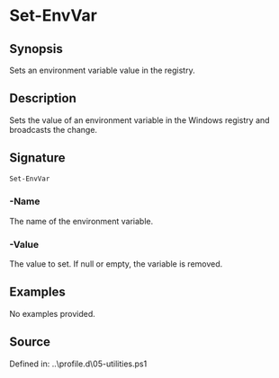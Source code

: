 # Set-EnvVar

## Synopsis

Sets an environment variable value in the registry.

## Description

Sets the value of an environment variable in the Windows registry and broadcasts the change.

## Signature

```powershell
Set-EnvVar
```

### -Name

The name of the environment variable.

### -Value

The value to set. If null or empty, the variable is removed.

## Examples

No examples provided.

## Source

Defined in: ..\profile.d\05-utilities.ps1
